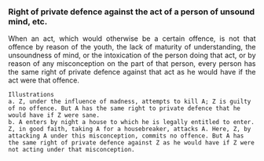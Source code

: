 ### Right of private defence against the act of a person of unsound mind, etc.
<div style="text-align: justify">

When an act, which would otherwise be a certain offence, is not that offence by reason of the youth, the lack of maturity of understanding, the unsoundness of mind, or the intoxication of the person doing that act, or by reason of any misconception on the part of that person, every person has the same right of private defence against that act as he would have if the act were that offence.

</div>

    Illustrations
    a. Z, under the influence of madness, attempts to kill A; Z is guilty of no offence. But A has the same right to private defence that he would have if Z were sane.
    b. A enters by night a house to which he is legally entitled to enter. Z, in good faith, taking A for a housebreaker, attacks A. Here, Z, by attacking A under this misconception, commits no offence. But A has the same right of private defence against Z as he would have if Z were not acting under that misconception.
</div>
